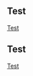 ## Test

[Test](https://github.com/AnonymousName/)


## Test

[Test](https://github.com/AnonymousName/)

